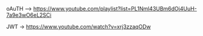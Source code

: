 
oAuTH --> https://www.youtube.com/playlist?list=PL1Nml43UBm6dOj4UuH-7a9e3wO6eL2SCi

JWT -> https://www.youtube.com/watch?v=xrj3zzaqODw

